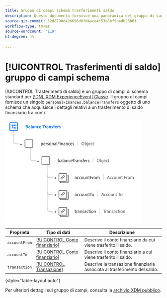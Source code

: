 ```yaml
---
title: Gruppo di campi schema trasferimenti saldo
description: Questo documento fornisce una panoramica del gruppo di campi dello schema Trasferimento saldi.
source-git-commit: 32d8798d426696d8fd4ace4c53a8bf9b4db26b61
workflow-type: tm+mt
source-wordcount: '119'
ht-degree: 4%

---
```


# [!UICONTROL Trasferimenti di saldo] gruppo di campi schema

[!UICONTROL Trasferimenti di saldo] è un gruppo di campi di schema standard per [[!DNL XDM ExperienceEvent] Classe](../../classes/experienceevent.md). Il gruppo di campi fornisce un singolo `personalFinances.balanceTransfers` oggetto di uno schema che acquisisce i dettagli relativi a un trasferimento di saldo finanziario tra conti.

![](../../images/field-groups/balance-transfers.png)

| Proprietà | Tipo di dati | Descrizione |
| --- | --- | --- |
| `accountFrom` | [[!UICONTROL Conto finanziario]](../../data-types/financial-account.md) | Descrive il conto finanziario da cui viene trasferito il saldo. |
| `accountTo` | [[!UICONTROL Conto finanziario]](../../data-types/financial-account.md) | Descrive il conto finanziario a cui viene trasferito il saldo. |
| `transaction` | [[!UICONTROL Transazione]](../../data-types/transaction.md) | Descrive la transazione finanziaria associata al trasferimento del saldo. |

{style=&quot;table-layout:auto&quot;}

Per ulteriori dettagli sul gruppo di campi, consulta la [archivio XDM pubblico](https://github.com/adobe/xdm/blob/master/docs/reference/fieldgroups/experience-event/industry-verticals/experienceevent-balance-transfers.schema.json).
